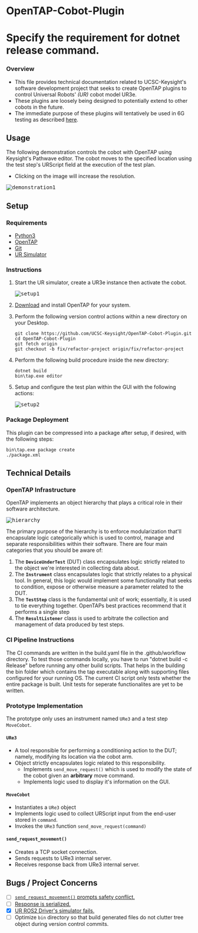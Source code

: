 # OpenTAP-Cobot-Plugin
# Specify the requirement for dotnet release command.
### Overview

- This file provides technical documentation related to UCSC-Keysight's software development project that seeks to create OpenTAP plugins to control Universal Robots' _(UR)_ cobot model UR3e.
- These plugins are loosely being designed to potentially extend to other cobots in the future.
- The immediate purpose of these plugins will tentatively be used in 6G testing as described [here](https://gist.github.com/Shawn-Armstrong/8018e24419fa095ff15e1e2458042c8a).

## Usage

The following demonstration controls the cobot with OpenTAP using Keysight's Pathwave editor. The cobot moves to the specified location using the test step's URScript field at the execution of the test plan. 

- Clicking on the image will increase the resolution.

<kbd>![demonstration1](https://user-images.githubusercontent.com/80125540/217394032-08fd0b76-ed92-4a0b-8130-967558308db0.gif)</kbd>

## Setup

### Requirements

- [Python3](https://www.python.org/downloads/)
- [OpenTAP](https://opentap.io/downloads)
- [Git](https://git-scm.com/downloads)
- [UR Simulator](https://gist.github.com/Shawn-Armstrong/bbb2615abd917efc958c7fce714b0d46#ur-simulator-setup)

### Instructions

1. Start the UR simulator, create a UR3e instance then activate the cobot.

   <kbd>![setup1](https://user-images.githubusercontent.com/80125540/217388958-6d24335a-eda0-4a0d-95fa-1f553773d3dc.gif)</kbd>

2. [Download](https://opentap.io/downloads) and install OpenTAP for your system.
3. Perform the following version control actions within a new directory on your Desktop.

   ```Console
   git clone https://github.com/UCSC-Keysight/OpenTAP-Cobot-Plugin.git
   cd OpenTAP-Cobot-Plugin
   git fetch origin
   git checkout -b fix/refactor-project origin/fix/refactor-project
   ```

4. Perform the following build procedure inside the new directory:

   ````Console
   dotnet build
   bin\tap.exe editor
   ````

5. Setup and configure the test plan within the GUI with the following actions:
   
   <kbd>![setup2](https://user-images.githubusercontent.com/80125540/217393507-60ff4c8d-f3f6-4d1b-ad6c-fcbdd60e667c.gif)</kbd>

### Package Deployment
This plugin can be compressed into a package after setup, if desired, with the following steps:
  
```
bin\tap.exe package create 
./package.xml
```
   
## Technical Details

### OpenTAP Infrastructure

OpenTAP implements an object hierarchy that plays a critical role in their software architecture.

<kbd>![hierarchy](https://doc.opentap.io/assets/img/ObjectHierarchy.0307a24d.png)</kbd>

The primary purpose of the hierarchy is to enforce modularization that'll encapsulate logic categorically which is used to control, manage and separate responsibilities within their software. There are four main categories that you should be aware of:

1. The **`DeviceUnderTest`** (DUT) class encapsulates logic strictly related to the object we're interested in collecting data about.
2. The **`Instrument`** class encapsulates logic that strictly relates to a physical tool. In general, this logic would implement some functionality that seeks to condition, expose or otherwise measure a parameter related to the DUT.
3. The **`TestStep`** class is the fundamental unit of work; essentially, it is used to tie everything together. OpenTAPs best practices recommend that it performs a single step
4. The **`ResultListener`** class is used to arbitrate the collection and management of data produced by test steps.

### CI Pipeline Instructions

The CI commands are written in the build.yaml file in the .github/workflow directory. To test those commands locally, you have to run 
"dotnet build -c Release" before running any other build scripts. That helps in the building the bin folder which contains the tap executable
along with supporting files configured for your running OS. The current CI script only tests whether the entire package is built. Unit tests
for seperate functionalites are yet to be written.

### Prototype Implementation

The prototype only uses an instrument named `URe3` and a test step `MoveCobot`.

#### `URe3`
- A tool responsible for performing a conditioning action to the DUT; namely, modifying its location via the cobot arm. 
- Object strictly encapsulates logic related to this responsibility.
  - Implements `send_move_request()` which is used to modify the state of the cobot given an **arbitrary** move command. 
  - Implements logic used to display it's information on the GUI.
  
#### `MoveCobot`
- Instantiates a `URe3` object
- Implements logic used to collect URScript input from the end-user stored in `command`.
- Invokes the `URe3` function `send_move_request(command)`

#### `send_request_movement()`
- Creates a TCP socket connection.
- Sends requests to URe3 internal server.
- Receives response back from URe3 internal server.

## Bugs / Project Concerns

- [ ] [`send_request_movement()` prompts safety conflict.](https://user-images.githubusercontent.com/80125540/217407574-28cf2437-9097-4cba-8775-604fce77fcfb.gif)
- [ ] [Response is serialized.](https://user-images.githubusercontent.com/80125540/217407909-2838d182-68f7-482d-81b1-037fc5f79d53.png)
- [X] [UR ROS2 Driver's simulator fails.](https://github.com/UniversalRobots/Universal_Robots_ROS2_Driver/issues/588)
- [ ] Optimize `bin` directory so that build generated files do not clutter tree object during version control commits. 
